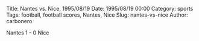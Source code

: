 Title: Nantes vs. Nice, 1995/08/19
Date: 1995/08/19 00:00
Category: sports
Tags: football, football scores, Nantes, Nice
Slug: nantes-vs-nice
Author: carbonero


Nantes 1 - 0 Nice
